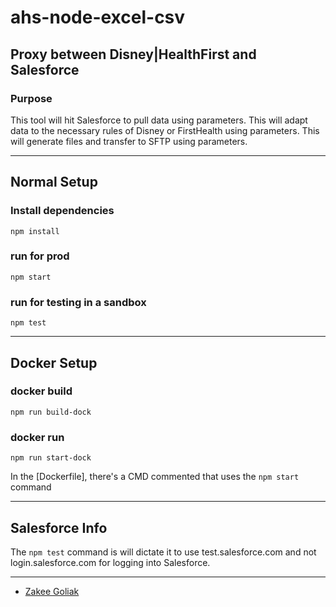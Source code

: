 # ahs-node-excel-csv

## Proxy between Disney|HealthFirst and Salesforce

### Purpose

This tool will hit Salesforce to pull data using parameters. This will adapt data to the necessary rules of Disney or FirstHealth using parameters. This will generate files and transfer to SFTP using parameters.

---

## Normal Setup

### Install dependencies

```npm install```

### run for prod

```npm start```

### run for testing in a sandbox

```npm test```

---

## Docker Setup

### docker build

```npm run build-dock```

### docker run

```npm run start-dock```

In the [Dockerfile], there's a CMD commented that uses the ```npm start``` command

---

## Salesforce Info

The ```npm test``` command is will dictate it to use test.salesforce.com and not login.salesforce.com for logging into Salesforce.

---

- [Zakee Goliak](mailto:zakee.goliak@coastalcloud.us)
